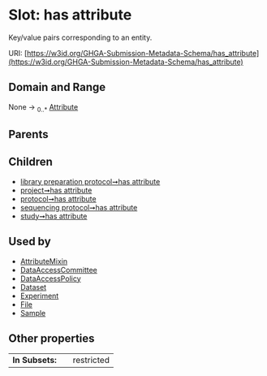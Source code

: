 
# Slot: has attribute


Key/value pairs corresponding to an entity.

URI: [https://w3id.org/GHGA-Submission-Metadata-Schema/has_attribute](https://w3id.org/GHGA-Submission-Metadata-Schema/has_attribute)


## Domain and Range

None &#8594;  <sub>0..\*</sub> [Attribute](Attribute.md)

## Parents


## Children

 *  [library preparation protocol➞has attribute](library_preparation_protocol_has_attribute.md)
 *  [project➞has attribute](project_has_attribute.md)
 *  [protocol➞has attribute](protocol_has_attribute.md)
 *  [sequencing protocol➞has attribute](sequencing_protocol_has_attribute.md)
 *  [study➞has attribute](study_has_attribute.md)

## Used by

 * [AttributeMixin](AttributeMixin.md)
 * [DataAccessCommittee](DataAccessCommittee.md)
 * [DataAccessPolicy](DataAccessPolicy.md)
 * [Dataset](Dataset.md)
 * [Experiment](Experiment.md)
 * [File](File.md)
 * [Sample](Sample.md)

## Other properties

|  |  |  |
| --- | --- | --- |
| **In Subsets:** | | restricted |


